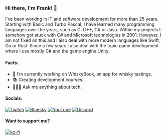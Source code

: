 ### Hi there, I'm Frank! 👋
I've been working in IT and software development for more than 25 years. Starting with Basic and Turbo Pascal, I have learned many programming languages over the years, such as C, C++, C# or Java. Within my projects I somehow got stuck with C# and Microsoft technologies in 2001. However, I am not fixed on this and I also deal with more modern languages like Swift, Go or Rust. Since a few years I also deal with the topic game development where I use mostly C# and the game engine Unity.

#### Facts:
- 🔭 I’m currently working on WhiskyBook, an app for whisky tastings.
- 📚 Creating development courses.
- 🧑🏻‍💻 Ask me anything about tech.

#### Socials:
[![Twitch](https://img.shields.io/badge/Twitch-%239146FF.svg?logo=Twitch&logoColor=white)](https://twitch.tv/jeanvaljean80) [![Bluesky](https://img.shields.io/badge/-Bluesky-3686f7?style=flat&logo=icloud&logoColor=white)]([https://bsky.app/profile/jeanvaljean80.de]) [![YouTube](https://img.shields.io/badge/YouTube-%23FF0000.svg?logo=YouTube&logoColor=white)](https://youtube.com/@jeanvaljean80) [![Discord](https://img.shields.io/discord/1208836661136465960?logo=Discord&logoColor=white&label=Discord&labelColor=%235865F2)](https://discord.gg/MjtKTgbv7B) 

#### Want to support me?
[![ko-fi](https://ko-fi.com/img/githubbutton_sm.svg)](https://ko-fi.com/N4N8VA5A0)
